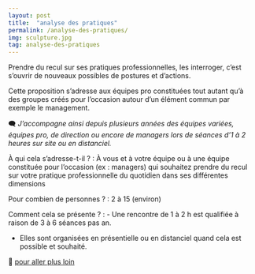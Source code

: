 ```yaml
---
layout: post
title:  "analyse des pratiques"
permalink: /analyse-des-pratiques/
img: sculpture.jpg
tag: analyse-des-pratiques
---
```

Prendre du recul sur ses pratiques professionnelles, les interroger, c’est s’ouvrir de nouveaux possibles de postures et d’actions.

Cette proposition s’adresse aux équipes pro constituées tout autant qu’à des groupes créés pour l’occasion autour d’un élément commun par exemple le management.

🗨 *J’accompagne ainsi depuis plusieurs années des équipes variées, équipes pro, de direction ou encore de managers lors de séances d’1 à 2 heures sur site ou en distanciel.*

À qui cela s’adresse-t-il ?
: À vous et à votre équipe ou à une équipe constituée pour l’occasion (ex : managers) qui souhaitez prendre du recul sur votre pratique professionnelle du quotidien dans ses différentes dimensions

Pour combien de personnes ?
: 2 à 15 (environ)

Comment cela se présente ? 
: - Une rencontre de 1 à 2 h est qualifiée à raison de 3 à 6 séances pas an.
  - Elles sont organisées en présentielle ou en distanciel quand cela est possible et souhaité.

👣 [pour aller plus loin](https://acade-fr.github.io/bheema/contact/)
